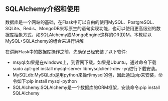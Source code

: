 ## SQLAlchemy介绍和使用

数据库是一个网站的基础，在Flask中可以自由的使用MySQL、PostgreSQL、SQLite、Redis、MongoDB来写原生的语句实现功能，也可以使用更高级别的数据库抽象方式，如SQLAlchemy或MongoEngine这样的OR\(D\)M。本教程以MySQL+SQLAchemy的组合来进行讲解

在讲解Flask中的数据库操作之前，先确保已经安装了以下软件:

* msyql:如果是在windows上，到官网下载。如果是Ubuntu，通过命令下载 sudo apt-get install mysql-server libmysqlclient-dev -yq进行下载安装。
* MySQLdb:MySQLdb是用python来操作mysql的包，因此通过pip来安装，命令如下:pip install mysql-python
* SQLAlchemy:SQLAlchemy是一个数据库的ORM框架，安装命令:pip install SQLAlchemy



